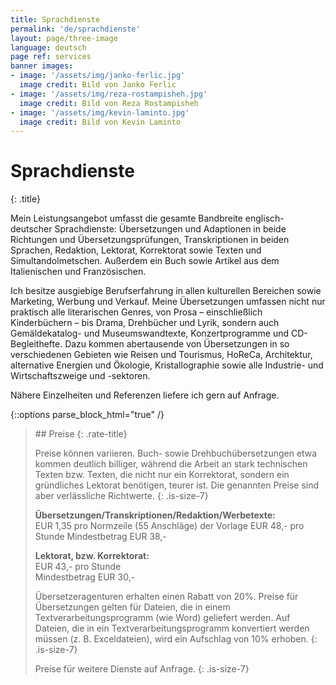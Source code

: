 ```yaml
---
title: Sprachdienste
permalink: 'de/sprachdienste'
layout: page/three-image
language: deutsch
page ref: services
banner images:
- image: '/assets/img/janko-ferlic.jpg'
  image credit: Bild von Janko Ferlic
- image: '/assets/img/reza-rostampisheh.jpg'
  image credit: Bild von Reza Rostampisheh
- image: '/assets/img/kevin-laminto.jpg'
  image credit: Bild von Kevin Laminto
---
```


# Sprachdienste
{: .title}

Mein Leistungsangebot umfasst die gesamte Bandbreite englisch-deutscher Sprachdienste: Übersetzungen und Adaptionen in beide Richtungen und Übersetzungsprüfungen, Transkriptionen in beiden Sprachen, Redaktion, Lektorat, Korrektorat sowie Texten und Simultandolmetschen. Außerdem ein Buch sowie Artikel aus dem Italienischen und Französischen.

Ich besitze ausgiebige Berufserfahrung in allen kulturellen Bereichen sowie Marketing, Werbung und Verkauf. Meine Übersetzungen umfassen nicht nur praktisch alle literarischen Genres, von Prosa – einschließlich Kinderbüchern – bis Drama, Drehbücher und Lyrik, sondern auch Gemäldekatalog- und Museumswandtexte, Konzertprogramme und CD-Begleithefte. Dazu kommen abertausende von Übersetzungen in so verschiedenen Gebieten wie Reisen und Tourismus, HoReCa, Architektur, alternative Energien und Ökologie, Kristallographie sowie alle Industrie- und Wirtschaftszweige und -sektoren.

Nähere Einzelheiten und Referenzen liefere ich gern auf Anfrage.

{::options parse_block_html="true" /}

<blockquote>
## Preise
{: .rate-title}

Preise können variieren. Buch- sowie Drehbuchübersetzungen etwa kommen deutlich billiger, während die Arbeit an stark technischen Texten bzw. Texten, die nicht nur ein Korrektorat, sondern ein gründliches Lektorat benötigen, teurer ist. Die genannten Preise sind aber verlässliche Richtwerte.
{: .is-size-7}

**Übersetzungen/Transkriptionen/Redaktion/Werbetexte:**<br>EUR 1,35 pro Normzeile (55 Anschläge) der Vorlage
EUR 48,- pro Stunde
Mindestbetrag EUR 38,-

**Lektorat, bzw. Korrektorat:**<br>EUR 43,- pro Stunde<br>Mindestbetrag EUR 30,-

Übersetzeragenturen erhalten einen Rabatt von 20%. Preise für Übersetzungen gelten für Dateien, die in einem Textverarbeitungsprogramm (wie Word) geliefert werden. Auf Dateien, die in ein Textverarbeitungsprogramm konvertiert werden müssen (z. B. Exceldateien), wird ein Aufschlag von 10% erhoben.
{: .is-size-7}

Preise für weitere Dienste auf Anfrage.
{: .is-size-7}

</blockquote>
